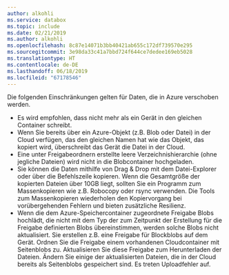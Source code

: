 ```yaml
---
author: alkohli
ms.service: databox
ms.topic: include
ms.date: 02/21/2019
ms.author: alkohli
ms.openlocfilehash: 8c87e14071b3bb40421ab655c172df739570e295
ms.sourcegitcommit: 3e98da33c41a7bbd724f644ce7dedee169eb5028
ms.translationtype: HT
ms.contentlocale: de-DE
ms.lasthandoff: 06/18/2019
ms.locfileid: "67178546"
---
```

Die folgenden Einschränkungen gelten für Daten, die in Azure verschoben werden.

- Es wird empfohlen, dass nicht mehr als ein Gerät in den gleichen Container schreibt.
- Wenn Sie bereits über ein Azure-Objekt (z.B. Blob oder Datei) in der Cloud verfügen, das den gleichen Namen hat wie das Objekt, das kopiert wird, überschreibt das Gerät die Datei in der Cloud.
- Eine unter Freigabeordnern erstellte leere Verzeichnishierarchie (ohne jegliche Dateien) wird nicht in die Blobcontainer hochgeladen.
- Sie können die Daten mithilfe von Drag & Drop mit dem Datei-Explorer oder über die Befehlszeile kopieren. Wenn die Gesamtgröße der kopierten Dateien über 10GB liegt, sollten Sie ein Programm zum Massenkopieren wie z.B. Robocopy oder rsync verwenden. Die Tools zum Massenkopieren wiederholen den Kopiervorgang bei vorübergehenden Fehlern und bieten zusätzliche Resilienz.
- Wenn die dem Azure-Speichercontainer zugeordnete Freigabe Blobs hochlädt, die nicht mit dem Typ der zum Zeitpunkt der Erstellung für die Freigabe definierten Blobs übereinstimmen, werden solche Blobs nicht aktualisiert. Sie erstellen z.B. eine Freigabe für Blockblobs auf dem Gerät. Ordnen Sie die Freigabe einem vorhandenen Cloudcontainer mit Seitenblobs zu. Aktualisieren Sie diese Freigabe zum Herunterladen der Dateien. Ändern Sie einige der aktualisierten Dateien, die in der Cloud bereits als Seitenblobs gespeichert sind. Es treten Uploadfehler auf.
